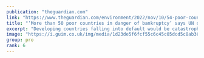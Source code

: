 ```yaml
---
publication: "theguardian.com"
link: "https://www.theguardian.com/environment/2022/nov/10/54-poor-countries-in-danger-of-bankruptcy-amid-economic-climate-cop27"
title: "‘More than 50 poor countries in danger of bankruptcy’ says UN official"
excerpt: "Developing countries falling into default would be catastrophic and delay climate action, UN development chief warns"
image: "https://i.guim.co.uk/img/media/1d23de5f6fcf55c6c45c05dcd5c8ab369527a3b3/1_233_3499_2100/master/3499.jpg?width=1200&height=630&quality=85&auto=format&fit=crop&overlay-align=bottom%2Cleft&overlay-width=100p&overlay-base64=L2ltZy9zdGF0aWMvb3ZlcmxheXMvdGctZGVmYXVsdC5wbmc&enable=upscale&s=7e2c5b1e1543d17e17b4fb180a727239"
group: pro
rank: 6
---
```

